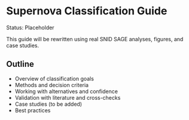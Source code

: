 # Supernova Classification Guide

Status: Placeholder

This guide will be rewritten using real SNID SAGE analyses, figures, and case studies.

## Outline

- Overview of classification goals
- Methods and decision criteria
- Working with alternatives and confidence
- Validation with literature and cross-checks
- Case studies (to be added)
- Best practices 